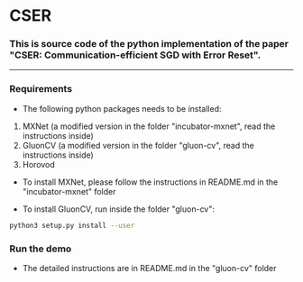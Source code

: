# CSER

### This is source code of the python implementation of the paper "CSER: Communication-efficient SGD with Error Reset".

-----------------

### Requirements

* The following python packages needs to be installed:

1. MXNet (a modified version in the folder "incubator-mxnet", read the instructions inside)
2. GluonCV (a modified version in the folder "gluon-cv", read the instructions inside)
3. Horovod

* To install MXNet, please follow the instructions in README.md in the "incubator-mxnet" folder

* To install GluonCV, run inside the folder "gluon-cv":
```bash
python3 setup.py install --user
```

### Run the demo

* The detailed instructions are in README.md in the "gluon-cv" folder
